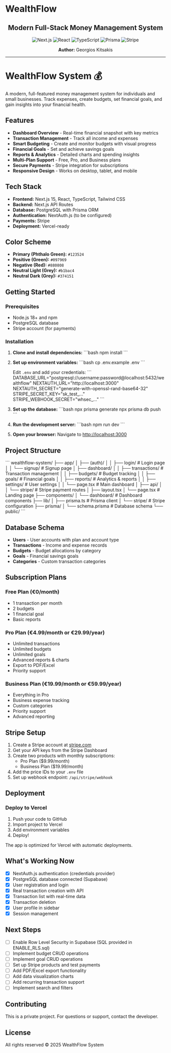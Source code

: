# WealthFlow

<div align="center">

## Modern Full-Stack Money Management System

![Next.js](https://img.shields.io/badge/Next.js-15-black?style=for-the-badge&logo=next.js&logoColor=white)
![React](https://img.shields.io/badge/React-18-61DAFB?style=for-the-badge&logo=react&logoColor=black)
![TypeScript](https://img.shields.io/badge/TypeScript-5.0-3178C6?style=for-the-badge&logo=typescript&logoColor=white)
![Prisma](https://img.shields.io/badge/Prisma-ORM-2D3748?style=for-the-badge&logo=prisma&logoColor=white)
![Stripe](https://img.shields.io/badge/Stripe-Payments-008CDD?style=for-the-badge&logo=stripe&logoColor=white)

**Author:** Georgios Kitsakis

</div>

---

# WealthFlow System 💰

A modern, full-featured money management system for individuals and small businesses. Track expenses, create budgets, set financial goals, and gain insights into your financial health.

## Features

- **Dashboard Overview** - Real-time financial snapshot with key metrics
- **Transaction Management** - Track all income and expenses
- **Smart Budgeting** - Create and monitor budgets with visual progress
- **Financial Goals** - Set and achieve savings goals
- **Reports & Analytics** - Detailed charts and spending insights
- **Multi-Plan Support** - Free, Pro, and Business plans
- **Secure Payments** - Stripe integration for subscriptions
- **Responsive Design** - Works on desktop, tablet, and mobile

## Tech Stack

- **Frontend:** Next.js 15, React, TypeScript, Tailwind CSS
- **Backend:** Next.js API Routes
- **Database:** PostgreSQL with Prisma ORM
- **Authentication:** NextAuth.js (to be configured)
- **Payments:** Stripe
- **Deployment:** Vercel-ready

## Color Scheme

- **Primary (Phthalo Green):** `#123524`
- **Positive (Green):** `#097969`
- **Negative (Red):** `#880808`
- **Neutral Light (Grey):** `#b1bac4`
- **Neutral Dark (Grey):** `#374151`

## Getting Started

### Prerequisites

- Node.js 18+ and npm
- PostgreSQL database
- Stripe account (for payments)

### Installation

1. **Clone and install dependencies:**
   \`\`\`bash
   npm install
   \`\`\`

2. **Set up environment variables:**
   \`\`\`bash
   cp .env.example .env
   \`\`\`

   Edit `.env` and add your credentials:
   \`\`\`
   DATABASE_URL="postgresql://username:password@localhost:5432/wealthflow"
   NEXTAUTH_URL="http://localhost:3000"
   NEXTAUTH_SECRET="generate-with-openssl-rand-base64-32"
   STRIPE_SECRET_KEY="sk_test_..."
   STRIPE_WEBHOOK_SECRET="whsec_..."
   \`\`\`

3. **Set up the database:**
   \`\`\`bash
   npx prisma generate
   npx prisma db push
   \`\`\`

4. **Run the development server:**
   \`\`\`bash
   npm run dev
   \`\`\`

5. **Open your browser:**
   Navigate to [http://localhost:3000](http://localhost:3000)

## Project Structure

\`\`\`
wealthflow-system/
├── app/
│   ├── (auth)/
│   │   ├── login/          # Login page
│   │   └── signup/         # Signup page
│   ├── dashboard/
│   │   ├── transactions/   # Transaction management
│   │   ├── budgets/        # Budget tracking
│   │   ├── goals/          # Financial goals
│   │   ├── reports/        # Analytics & reports
│   │   ├── settings/       # User settings
│   │   └── page.tsx        # Main dashboard
│   ├── api/
│   │   └── stripe/         # Stripe payment routes
│   ├── layout.tsx
│   └── page.tsx            # Landing page
├── components/
│   └── dashboard/          # Dashboard components
├── lib/
│   ├── prisma.ts          # Prisma client
│   └── stripe/            # Stripe configuration
├── prisma/
│   └── schema.prisma      # Database schema
└── public/
\`\`\`

## Database Schema

- **Users** - User accounts with plan and account type
- **Transactions** - Income and expense records
- **Budgets** - Budget allocations by category
- **Goals** - Financial savings goals
- **Categories** - Custom transaction categories

## Subscription Plans

### Free Plan (€0/month)
- 1 transaction per month
- 2 budgets
- 1 financial goal
- Basic reports

### Pro Plan (€4.99/month or €29.99/year)
- Unlimited transactions
- Unlimited budgets
- Unlimited goals
- Advanced reports & charts
- Export to PDF/Excel
- Priority support

### Business Plan (€19.99/month or €59.99/year)
- Everything in Pro
- Business expense tracking
- Custom categories
- Priority support
- Advanced reporting

## Stripe Setup

1. Create a Stripe account at [stripe.com](https://stripe.com)
2. Get your API keys from the Stripe Dashboard
3. Create two products with monthly subscriptions:
   - Pro Plan ($9.99/month)
   - Business Plan ($19.99/month)
4. Add the price IDs to your `.env` file
5. Set up webhook endpoint: `/api/stripe/webhook`

## Deployment

### Deploy to Vercel

1. Push your code to GitHub
2. Import project to Vercel
3. Add environment variables
4. Deploy!

The app is optimized for Vercel with automatic deployments.

## What's Working Now

- [x] NextAuth.js authentication (credentials provider)
- [x] PostgreSQL database connected (Supabase)
- [x] User registration and login
- [x] Real transaction creation with API
- [x] Transaction list with real-time data
- [x] Transaction deletion
- [x] User profile in sidebar
- [x] Session management

## Next Steps

- [ ] Enable Row Level Security in Supabase (SQL provided in ENABLE_RLS.sql)
- [ ] Implement budget CRUD operations
- [ ] Implement goal CRUD operations
- [ ] Set up Stripe products and test payments
- [ ] Add PDF/Excel export functionality
- [ ] Add data visualization charts
- [ ] Add recurring transaction support
- [ ] Implement search and filters

## Contributing

This is a private project. For questions or support, contact the developer.

## License

All rights reserved © 2025 WealthFlow System
